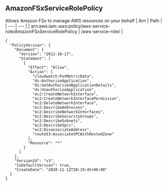 
## AmazonFSxServiceRolePolicy
Allows Amazon FSx to manage AWS resources on your behalf
| Arn | Path |
| --- | --- |
| arn:aws:iam::aws:policy/aws-service-role/AmazonFSxServiceRolePolicy | /aws-service-role/ |
```
{
  "PolicyVersion": {
    "Document": {
      "Version": "2012-10-17",
      "Statement": [
        {
          "Effect": "Allow",
          "Action": [
            "cloudwatch:PutMetricData",
            "ds:AuthorizeApplication",
            "ds:GetAuthorizedApplicationDetails",
            "ds:UnauthorizeApplication",
            "ec2:CreateNetworkInterface",
            "ec2:CreateNetworkInterfacePermission",
            "ec2:DeleteNetworkInterface",
            "ec2:DescribeAddresses",
            "ec2:DescribeNetworkInterfaces",
            "ec2:DescribeSecurityGroups",
            "ec2:DescribeSubnets",
            "ec2:DescribeVpcs",
            "ec2:DisassociateAddress",
            "route53:AssociateVPCWithHostedZone"
          ],
          "Resource": "*"
        }
      ]
    },
    "VersionId": "v3",
    "IsDefaultVersion": true,
    "CreateDate": "2020-11-12T20:19:45+00:00"
  }
}
```
